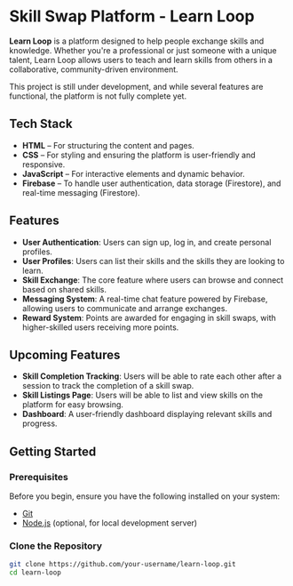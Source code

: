 # Skill Swap Platform - Learn Loop

**Learn Loop** is a platform designed to help people exchange skills and knowledge. Whether you're a professional or just someone with a unique talent, Learn Loop allows users to teach and learn skills from others in a collaborative, community-driven environment.

This project is still under development, and while several features are functional, the platform is not fully complete yet.

## Tech Stack
- **HTML** – For structuring the content and pages.
- **CSS** – For styling and ensuring the platform is user-friendly and responsive.
- **JavaScript** – For interactive elements and dynamic behavior.
- **Firebase** – To handle user authentication, data storage (Firestore), and real-time messaging (Firestore).

## Features
- **User Authentication**: Users can sign up, log in, and create personal profiles.
- **User Profiles**: Users can list their skills and the skills they are looking to learn.
- **Skill Exchange**: The core feature where users can browse and connect based on shared skills.
- **Messaging System**: A real-time chat feature powered by Firebase, allowing users to communicate and arrange exchanges.
- **Reward System**: Points are awarded for engaging in skill swaps, with higher-skilled users receiving more points.

## Upcoming Features
- **Skill Completion Tracking**: Users will be able to rate each other after a session to track the completion of a skill swap.
- **Skill Listings Page**: Users will be able to list and view skills on the platform for easy browsing.
- **Dashboard**: A user-friendly dashboard displaying relevant skills and progress.

## Getting Started

### Prerequisites
Before you begin, ensure you have the following installed on your system:
- [Git](https://git-scm.com/)
- [Node.js](https://nodejs.org/) (optional, for local development server)

### Clone the Repository
```bash
git clone https://github.com/your-username/learn-loop.git
cd learn-loop
